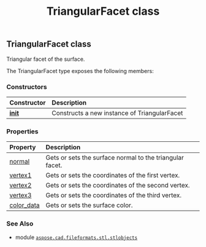 ﻿---
title: TriangularFacet class
second_title: Aspose.CAD for Python via .NET API References
description: 
type: docs
weight: 60
url: /python-net/aspose.cad.fileformats.stl.stlobjects/triangularfacet/
is_root: false
---

## TriangularFacet class

Triangular facet of the surface.



The TriangularFacet type exposes the following members:

### Constructors
| Constructor | Description |
| :- | :- |
| [__init__](/cad/python-net/aspose.cad.fileformats.stl.stlobjects/triangularfacet/__init__/#) | Constructs a new instance of TriangularFacet |


### Properties
| Property | Description |
| :- | :- |
| [normal](/cad/python-net/aspose.cad.fileformats.stl.stlobjects/triangularfacet/normal) | Gets or sets the surface normal to the triangular facet. |
| [vertex1](/cad/python-net/aspose.cad.fileformats.stl.stlobjects/triangularfacet/vertex1) | Gets or sets the coordinates of the first vertex. |
| [vertex2](/cad/python-net/aspose.cad.fileformats.stl.stlobjects/triangularfacet/vertex2) | Gets or sets the coordinates of the second vertex. |
| [vertex3](/cad/python-net/aspose.cad.fileformats.stl.stlobjects/triangularfacet/vertex3) | Gets or sets the coordinates of the third vertex. |
| [color_data](/cad/python-net/aspose.cad.fileformats.stl.stlobjects/triangularfacet/color_data) | Gets or sets the surface  color. |



### See Also
* module [`aspose.cad.fileformats.stl.stlobjects`](..)
